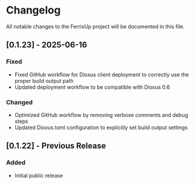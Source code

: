 # Changelog

All notable changes to the FerrisUp project will be documented in this file.

## [0.1.23] - 2025-06-16

### Fixed
- Fixed GitHub workflow for Dioxus client deployment to correctly use the proper build output path
- Updated deployment workflow to be compatible with Dioxus 0.6

### Changed
- Optimized GitHub workflow by removing verbose comments and debug steps
- Updated Dioxus.toml configuration to explicitly set build output settings

## [0.1.22] - Previous Release

### Added
- Initial public release
